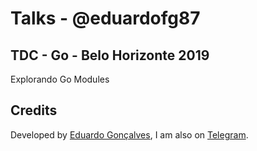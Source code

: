 # Talks - @eduardofg87

## TDC - Go - Belo Horizonte 2019
Explorando Go Modules

## Credits 
Developed by [Eduardo Gonçalves](https://twitter.com/eduardofg87), I am also on [Telegram](https://t.me/eduardofg87).
